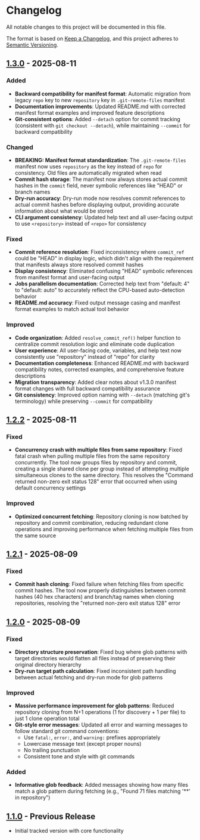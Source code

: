 # Changelog

All notable changes to this project will be documented in this file.

The format is based on [Keep a Changelog](https://keepachangelog.com/en/1.0.0/),
and this project adheres to [Semantic Versioning](https://semver.org/spec/v2.0.0.html).

## [1.3.0] - 2025-08-11

### Added
- **Backward compatibility for manifest format**: Automatic migration from legacy `repo` key to new `repository` key in `.git-remote-files` manifest
- **Documentation improvements**: Updated README.md with corrected manifest format examples and improved feature descriptions
- **Git-consistent options**: Added `--detach` option for commit tracking (consistent with `git checkout --detach`), while maintaining `--commit` for backward compatibility

### Changed
- **BREAKING: Manifest format standardization**: The `.git-remote-files` manifest now uses `repository` as the key instead of `repo` for consistency. Old files are automatically migrated when read
- **Commit hash storage**: The manifest now always stores actual commit hashes in the `commit` field, never symbolic references like "HEAD" or branch names
- **Dry-run accuracy**: Dry-run mode now resolves commit references to actual commit hashes before displaying output, providing accurate information about what would be stored
- **CLI argument consistency**: Updated help text and all user-facing output to use `<repository>` instead of `<repo>` for consistency

### Fixed
- **Commit reference resolution**: Fixed inconsistency where `commit_ref` could be "HEAD" in display logic, which didn't align with the requirement that manifests always store resolved commit hashes
- **Display consistency**: Eliminated confusing "HEAD" symbolic references from manifest format and user-facing output
- **Jobs parallelism documentation**: Corrected help text from "default: 4" to "default: auto" to accurately reflect the CPU-based auto-detection behavior
- **README.md accuracy**: Fixed output message casing and manifest format examples to match actual tool behavior

### Improved
- **Code organization**: Added `resolve_commit_ref()` helper function to centralize commit resolution logic and eliminate code duplication
- **User experience**: All user-facing code, variables, and help text now consistently use "repository" instead of "repo" for clarity
- **Documentation completeness**: Enhanced README.md with backward compatibility notes, corrected examples, and comprehensive feature descriptions
- **Migration transparency**: Added clear notes about v1.3.0 manifest format changes with full backward compatibility assurance
- **Git consistency**: Improved option naming with `--detach` (matching git's terminology) while preserving `--commit` for compatibility

## [1.2.2] - 2025-08-11

### Fixed
- **Concurrency crash with multiple files from same repository**: Fixed fatal crash when pulling multiple files from the same repository concurrently. The tool now groups files by repository and commit, creating a single shared clone per group instead of attempting multiple simultaneous clones to the same directory. This resolves the "Command returned non-zero exit status 128" error that occurred when using default concurrency settings

### Improved
- **Optimized concurrent fetching**: Repository cloning is now batched by repository and commit combination, reducing redundant clone operations and improving performance when fetching multiple files from the same source

## [1.2.1] - 2025-08-09

### Fixed
- **Commit hash cloning**: Fixed failure when fetching files from specific commit hashes. The tool now properly distinguishes between commit hashes (40 hex characters) and branch/tag names when cloning repositories, resolving the "returned non-zero exit status 128" error

## [1.2.0] - 2025-08-09

### Fixed
- **Directory structure preservation**: Fixed bug where glob patterns with target directories would flatten all files instead of preserving their original directory hierarchy
- **Dry-run target path calculation**: Fixed inconsistent path handling between actual fetching and dry-run mode for glob patterns

### Improved
- **Massive performance improvement for glob patterns**: Reduced repository cloning from N+1 operations (1 for discovery + 1 per file) to just 1 clone operation total
- **Git-style error messages**: Updated all error and warning messages to follow standard git command conventions:
  - Use `fatal:`, `error:`, and `warning:` prefixes appropriately
  - Lowercase message text (except proper nouns)
  - No trailing punctuation
  - Consistent tone and style with git commands

### Added
- **Informative glob feedback**: Added messages showing how many files match a glob pattern during fetching (e.g., "Found 71 files matching '**' in repository")

## [1.1.0] - Previous Release
- Initial tracked version with core functionality

[1.3.1]: https://github.com/andrewmcwatters/git-fetch-file/compare/v1.3.0...v1.3.1
[1.3.0]: https://github.com/andrewmcwatters/git-fetch-file/compare/v1.2.2...v1.3.0
[1.2.2]: https://github.com/andrewmcwatters/git-fetch-file/compare/v1.2.1...v1.2.2
[1.2.1]: https://github.com/andrewmcwatters/git-fetch-file/compare/v1.2.0...v1.2.1
[1.2.0]: https://github.com/andrewmcwatters/git-fetch-file/compare/v1.1.0...v1.2.0
[1.1.0]: https://github.com/andrewmcwatters/git-fetch-file/releases/tag/v1.1.0
